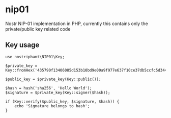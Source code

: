 # nip01
Nostr NIP-01 implementation in PHP, currently this contains only the private/public key related code

## Key usage

```
use nostriphant\NIP01\Key;

$private_key = Key::fromHex('435790f13406085d153b10bd9e00a9f977e637f10ce37db5ccfc5d3440c12d6c');

$public_key = $private_key(Key::public());

$hash = hash('sha256', 'Hello World');
$signature = $private_key(Key::signer($hash));

if (Key::verify($public_key, $signature, $hash)) {
    echo 'Signature belongs to hash';
}
```
